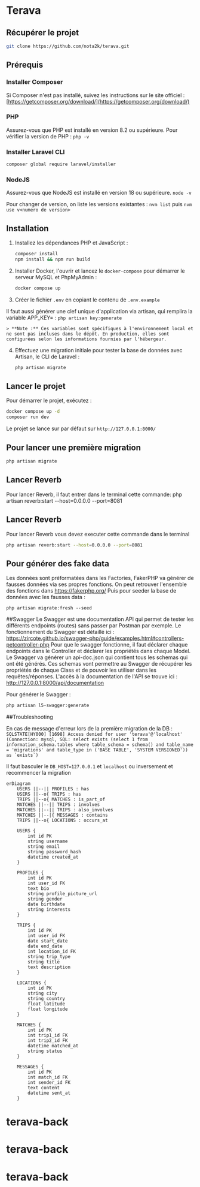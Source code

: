 # Terava

## Récupérer le projet

```bash
git clone https://github.com/nota2k/terava.git
```

## Prérequis

### Installer Composer
Si Composer n'est pas installé, suivez les instructions sur le site officiel :  
[https://getcomposer.org/download/](https://getcomposer.org/download/)

### PHP
Assurez-vous que PHP est installé en version 8.2 ou supérieure.
Pour vérifier la version de PHP :
``php -v``

### Installer Laravel CLI
```bash
composer global require laravel/installer
```

### NodeJS
Assurez-vous que NodeJS est installé en version 18 ou supérieure.
``node -v``

Pour changer de version, on liste les versions existantes :
``nvm list``
puis
``nvm use v<numero de version>``

## Installation

1. Installez les dépendances PHP et JavaScript :
    ```bash
    composer install
    npm install && npm run build
    ```

2. Installer Docker, l'ouvrir et lancez le `docker-compose` pour démarrer le serveur MySQL et PhpMyAdmin :
    ```bash
    docker compose up
    ```

3. Créer le fichier ``.env`` en copiant le contenu de ``.env.example``

Il faut aussi générer une clef unique d'application via artisan, qui remplira la variable APP_KEY= :
    ``php artisan key:generate``

    > **Note :** Ces variables sont spécifiques à l'environnement local et ne sont pas incluses dans le dépôt. En production, elles sont configurées selon les informations fournies par l'hébergeur.

4. Effectuez une migration initiale pour tester la base de données avec Artisan, le CLI de Laravel :
    ```bash
    php artisan migrate
    ```

## Lancer le projet

Pour démarrer le projet, exécutez :
```bash
docker compose up -d
composer run dev
```
Le projet se lance sur par défaut sur ``http://127.0.0.1:8000/``

## Pour lancer une première migration
```bash
php artisan migrate
```
## Lancer Reverb

Pour lancer Reverb, il faut entrer dans le terminal cette commande: 
php artisan reverb:start --host=0.0.0.0 --port=8081

## Lancer Reverb
Pour lancer Reverb vous devez executer cette commande dans le terminal
```bash
php artisan reverb:start --host=0.0.0.0 --port=8081
```

## Pour générer des fake data
Les données sont préformatées dans les Factories, FakerPHP va générer de fausses données via ses propres fonctions. On peut retrouver l'ensemble des fonctions dans https://fakerphp.org/
Puis pour seeder la base de données avec les fausses data :
```
php artisan migrate:fresh --seed
```

##Swagger
Le Swagger est une documentation API qui permet de tester les différents endpoints (routes) sans passer par Postman par exemple. Le fonctionnement du Swagger est détaillé ici : https://zircote.github.io/swagger-php/guide/examples.html#controllers-petcontroller-php
Pour que le swagger fonctionne, il faut déclarer chaque endpoints dans le Controller et déclarer les propriétés dans chaque Model. Le Swagger va générer un api-doc.json qui contient tous les schemas qui ont été générés. Ces schemas vont permettre au Swagger de récupérer les propriétés de chaque Class et de pouvoir les utiliser dans les requêtes/réponses.
L'accès à la documentation de l'API se trouve ici : http://127.0.0.1:8000/api/documentation

Pour générer le Swagger :
```bash
php artisan l5-swagger:generate
```
##Troubleshooting 

En cas de message d'erreur lors de la première migration de la DB :
``  SQLSTATE[HY000] [1698] Access denied for user 'terava'@'localhost' (Connection: mysql, SQL: select exists (select 1 from information_schema.tables where table_schema = schema() and table_name = 'migrations' and table_type in ('BASE TABLE', 'SYSTEM VERSIONED')) as `exists`)``

Il faut basculer le ``DB_HOST=127.0.0.1`` et ``localhost`` ou inversement et recommencer la migration

```mermaid
erDiagram
    USERS ||--|| PROFILES : has
    USERS ||--o{ TRIPS : has
    TRIPS ||--o{ MATCHES : is_part_of
    MATCHES ||--|| TRIPS : involves
    MATCHES ||--|| TRIPS : also_involves
    MATCHES ||--|{ MESSAGES : contains
    TRIPS ||--o{ LOCATIONS : occurs_at

    USERS {
        int id PK
        string username
        string email
        string password_hash
        datetime created_at
    }

    PROFILES {
        int id PK
        int user_id FK
        text bio
        string profile_picture_url
        string gender
        date birthdate
        string interests
    }

    TRIPS {
        int id PK
        int user_id FK
        date start_date
        date end_date
        int location_id FK
        string trip_type
        string title
        text description
    }

    LOCATIONS {
        int id PK
        string city
        string country
        float latitude
        float longitude
    }

    MATCHES {
        int id PK
        int trip1_id FK
        int trip2_id FK
        datetime matched_at
        string status
    }

    MESSAGES {
        int id PK
        int match_id FK
        int sender_id FK
        text content
        datetime sent_at
    }
```
# terava-back
# terava-back
# terava-back
